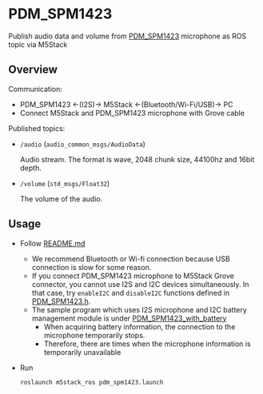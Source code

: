 # PDM_SPM1423

Publish audio data and volume from [PDM_SPM1423](https://shop.m5stack.com/products/pdm-microphone-unit-spm1423) microphone as ROS topic via M5Stack

## Overview

Communication:

- PDM_SPM1423 <-(I2S)-> M5Stack <-(Bluetooth/Wi-Fi/USB)-> PC
- Connect M5Stack and PDM_SPM1423 microphone with Grove cable

Published topics:

- `/audio` (`audio_common_msgs/AudioData`)

  Audio stream. The format is wave, 2048 chunk size, 44100hz and 16bit depth.

- `/volume` (`std_msgs/Float32`)

  The volume of the audio.

## Usage

- Follow [README.md](https://github.com/jsk-ros-pkg/jsk_3rdparty/tree/master/m5stack_ros)
  - We recommend Bluetooth or Wi-fi connection because USB connection is slow for some reason.
  - If you connect PDM_SPM1423 microphone to M5Stack Grove connector, you cannot use I2S and I2C devices simultaneously. In that case, try `enableI2C` and `disableI2C` functions defined in [PDM_SPM1423.h](https://github.com/jsk-ros-pkg/jsk_3rdparty/tree/master/m5stack_ros/include/PDM_SPM1423.h).
  - The sample program which uses I2S microphone and I2C battery management module is under [PDM_SPM1423_with_battery](https://github.com/jsk-ros-pkg/jsk_3rdparty/tree/master/m5stack_ros/src/PDM_SPM1423/PDM_SPM1423_with_battery)
    - When acquiring battery information, the connection to the microphone temporarily stops.
    - Therefore, there are times when the microphone information is temporarily unavailable

- Run

  ```bash
  roslaunch m5stack_ros pdm_spm1423.launch
  ```
